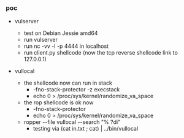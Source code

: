 ### poc



- vulserver
    + test on Debian Jessie amd64
    + run vulserver
    + run nc -vv -l -p  4444  in localhost                       
    + run client.py shellcode (now the tcp reverse shellcode link to 127.0.0.1)
 
- vullocal
    + the shellcode now can run in stack 
        - -fno-stack-protector -z execstack
        - echo 0 > /proc/sys/kernel/randomize_va_space
    + the rop shellcode is ok now
        - -fno-stack-protector
        - echo 0 > /proc/sys/kernel/randomize_va_space
	- ropper --file vullocal --search "% ?di"
        - testing via (cat in.txt ; cat) |  ../bin/vullocal
